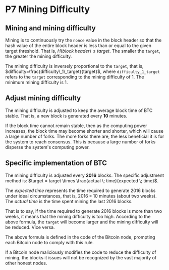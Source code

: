 # P7 Mining Difficulty

## Mining and mining difficulty

Mining is to continuously try the `nonce` value in the block header so that the hash value of the entire block header is less than or equal to the given target threshold. That is, $H(block \; header) \leq target$. The smaller the `target`, the greater the mining difficulty.

The mining difficulty is inversely proportional to the `target`, that is, $difficulty=\frac{difficulty\_1\_target}{target}$, where `difficulty_1_target` refers to the `target` corresponding to the mining difficulty of 1. The minimum mining difficulty is 1.

## Adjust mining difficulty

The mining difficulty is adjusted to keep the average block time of BTC stable. That is, a new block is generated every **10** minutes.

If the block time cannot remain stable, then as the computing power increases, the block time may become shorter and shorter, which will cause a large number of forks. The more forks there are, the less beneficial it is for the system to reach consensus. This is because a large number of forks disperse the system's computing power.

## Specific implementation of BTC

The mining difficulty is adjusted every **2016** blocks. The specific adjustment method is: $target = target \times \frac{actual \; time}{expected \; time}$.

The *expected time* represents the time required to generate 2016 blocks under ideal circumstances, that is, $2016 \times 10$ minutes (about two weeks). The *actual time* is the time spent mining the last 2016 blocks.

That is to say, if the time required to generate 2016 blocks is more than two weeks, it means that the mining difficulty is too high. According to the above formula, the `target` will become larger and the mining difficulty will be reduced. Vice versa.

The above formula is defined in the code of the Bitcoin node, prompting each Bitcoin node to comply with this rule.

If a Bitcoin node maliciously modifies the code to reduce the difficulty of mining, the blocks it issues will not be recognized by the vast majority of other honest nodes.
